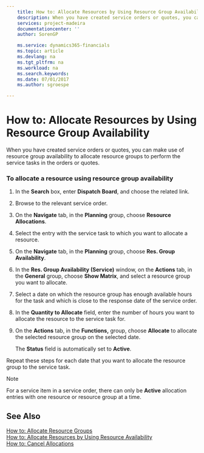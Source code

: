```yaml
---
    title: How to: Allocate Resources by Using Resource Group Availability | Microsoft Docs
    description: When you have created service orders or quotes, you can make use of resource group availability to allocate resource groups to perform the service tasks in the orders or quotes.
    services: project-madeira
    documentationcenter: ''
    author: SorenGP

    ms.service: dynamics365-financials
    ms.topic: article
    ms.devlang: na
    ms.tgt_pltfrm: na
    ms.workload: na
    ms.search.keywords:
    ms.date: 07/01/2017
    ms.author: sgroespe

---
```

# How to: Allocate Resources by Using Resource Group Availability
When you have created service orders or quotes, you can make use of resource group availability to allocate resource groups to perform the service tasks in the orders or quotes.  
  
### To allocate a resource using resource group availability  
  
1.  In the **Search** box, enter **Dispatch Board**, and choose the related link.  
  
2.  Browse to the relevant service order.  
  
3.  On the **Navigate** tab, in the **Planning** group, choose **Resource Allocations**.  
  
4.  Select the entry with the service task to which you want to allocate a resource.  
  
5.  On the **Navigate** tab, in the **Planning** group, choose **Res. Group Availability**.  
  
6.  In the **Res. Group Availability (Service)** window, on the **Actions** tab, in the **General** group, choose **Show Matrix**, and select a resource group you want to allocate.  
  
7.  Select a date on which the resource group has enough available hours for the task and which is close to the response date of the service order.  
  
8.  In the **Quantity to Allocate** field, enter the number of hours you want to allocate the resource to the service task for.  
  
9. On the **Actions** tab, in the **Functions,**  group, choose **Allocate** to allocate the selected resource group on the selected date.  
  
     The **Status** field is automatically set to **Active**.  
  
 Repeat these steps for each date that you want to allocate the resource group to the service task.  
  
> [!NOTE]  
>  For a service item in a service order, there can only be **Active** allocation entries with one resource or resource group at a time.  
  
## See Also  
 [How to: Allocate Resource Groups](../how-to-allocate-resource-groups.md)   
 [How to: Allocate Resources by Using Resource Availability](../how-to-allocate-resources-by-using-resource-availability.md)   
 [How to: Cancel Allocations](../how-to-cancel-allocations.md)